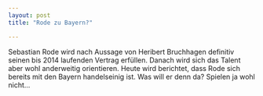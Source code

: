 ```yaml
---
layout: post
title: "Rode zu Bayern?"

---
```


Sebastian Rode wird nach Aussage von Heribert Bruchhagen definitiv seinen bis 2014 laufenden Vertrag erfüllen. Danach wird sich das Talent aber wohl anderweitig orientieren. Heute wird berichtet, dass Rode sich bereits mit den Bayern handelseinig ist. Was will er denn da? Spielen ja wohl nicht...


